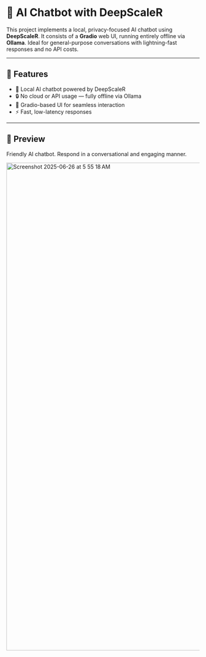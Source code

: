 # 🤖 AI Chatbot with DeepScaleR

This project implements a local, privacy-focused AI chatbot using **DeepScaleR**. It consists of a **Gradio** web UI, running entirely offline via **Ollama**. Ideal for general-purpose conversations with lightning-fast responses and no API costs.

---

## 🚀 Features

- 🧠 Local AI chatbot powered by DeepScaleR
- 🔒 No cloud or API usage — fully offline via Ollama
- 🎨 Gradio-based UI for seamless interaction
- ⚡ Fast, low-latency responses

---
## 📸 Preview

Friendly AI chatbot. Respond in a conversational and engaging manner.

<img width="1270" alt="Screenshot 2025-06-26 at 5 55 18 AM" src="https://github.com/user-attachments/assets/df3d015c-93dc-4a1a-8e1f-b6e302869d89" />
